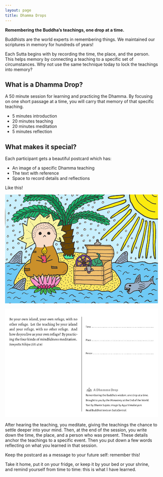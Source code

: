 ```yaml
---
layout: page
title: Dhamma Drops
---
```


**Remembering the Buddha’s teachings, one drop at a time.**

Buddhists are the world experts in remembering things. We maintained our scriptures in memory for hundreds of years! 

Each Sutta begins with by recording the time, the place, and the person. This helps memory by connecting a teaching to a specific set of circumstances. Why not use the same technique today to lock the teachings into memory?

## What is a Dhamma Drop?

A 50 minute session for learning and practicing the Dhamma. By focusing on one short passage at a time, you will carry that memory of that specific teaching.

- 5 minutes introduction
- 20 minutes teaching
- 20 minutes meditation
- 5 minutes reflection

## What makes it special?

Each participant gets a beautiful postcard which has:

- An image of a specific Dhamma teaching
- The text with reference
- Space to record details and reflections

Like this!

![dhamma-drop-front](https://raw.githubusercontent.com/lokanta/lokanta.github.io/master/dd1.jpg "Sample front of Dhamma Drop postcard.")

![dhamma-drop-back](https://raw.githubusercontent.com/lokanta/lokanta.github.io/master/dd2.jpg "Sample back of Dhamma Drop postcard.")

After hearing the teaching, you meditate, giving the teachings the chance to settle deeper into your mind. Then, at the end of the session, you write down the time, the place, and a person who was present. These details anchor the teachings to a specific event. Then you put down a few words reflecting on what you learned in that session. 

Keep the postcard as a message to your future self: remember this! 

Take it home, put it on your fridge, or keep it by your bed or your shrine, and remind yourself from time to time: this is what I have learned.
